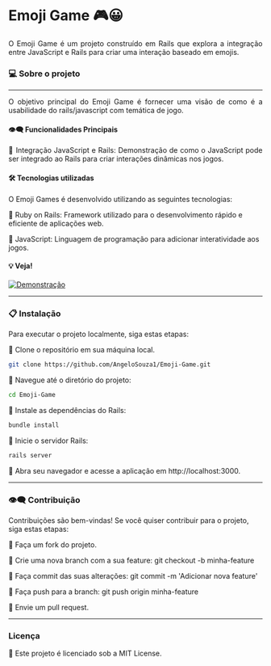 # Emoji Game 🎮😀

<div align="justify">
O Emoji Game é um projeto construído em Rails que explora a integração entre JavaScript e Rails para criar uma interação baseado em emojis.
</div>

### 💻 Sobre o projeto
---

<div align="justify">
O objetivo principal do Emoji Game é fornecer uma visão de como é a usabilidade do rails/javascript com temática de jogo.

#### 👁️‍🗨️ Funcionalidades Principais

🔹 Integração JavaScript e Rails: Demonstração de como o JavaScript pode ser integrado ao Rails para criar interações dinâmicas nos jogos.

</div>

#### 🛠 Tecnologias utilizadas

O Emoji Games é desenvolvido utilizando as seguintes tecnologias:

🔹 Ruby on Rails: Framework utilizado para o desenvolvimento rápido e eficiente de aplicações web.

🔹 JavaScript: Linguagem de programação para adicionar interatividade aos jogos.


#### 💡 Veja!


 <a href="https://github.com/AngeloSouza1/Emoji-Game/raw/main/public/video.mp4">
    <img src="https://img.shields.io/badge/Assista ao video de%20Demonstração-darkgreen" alt="Demonstração">
  </a>

---


### 📋 Instalação
Para executar o projeto localmente, siga estas etapas:

 🔹 Clone o repositório em sua máquina local.

  ```bash
git clone https://github.com/AngeloSouza1/Emoji-Game.git
```

🔹 Navegue até o diretório do projeto:

```bash
cd Emoji-Game
```

🔹 Instale as dependências do Rails:

```bash
bundle install
```

🔹 Inicie o servidor Rails:
```bash
rails server
```

🔹 Abra seu navegador e acesse a aplicação em http://localhost:3000.



---

### 👁️‍🗨️ Contribuição
Contribuições são bem-vindas! Se você quiser contribuir para o projeto, siga estas etapas:

🔹 Faça um fork do projeto.

🔹 Crie uma nova branch com a sua feature: git checkout -b minha-feature

🔹 Faça commit das suas alterações: git commit -m 'Adicionar nova feature'

🔹 Faça push para a branch: git push origin minha-feature

🔹 Envie um pull request.

---
###  Licença
🔹 Este projeto é licenciado sob a MIT License.

